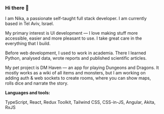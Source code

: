### Hi there 👋
I am Nika, a passionate self-taught full stack developer. I am currently based in Tel Aviv, Israel. 

My primary interest is UI development — I love making stuff more accessible, easier and more pleasant to use. I take great care in the everything that I build.

Before web development, I used to work in academia. There I learned Python, analysed data, wrote reports and published scientific articles.

My pet project is DM Haven — an app for playing Dungeons and Dragons. It mostly works as a wiki of all items and monsters, but I am working on adding auth & web sockets to create rooms, where you can show maps, rolls dice and narrate the story. 

**Languages and tools:**  

TypeScript, React, Redux Toolkit, Tailwind CSS, CSS-in-JS, Angular, Akita, RxJS
